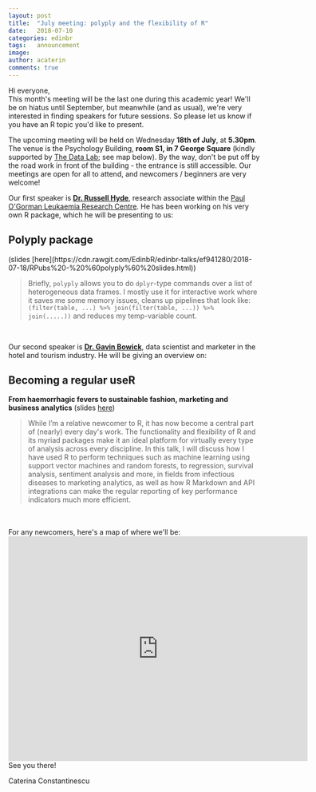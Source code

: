 ```yaml
---
layout: post
title:  "July meeting: polyply and the flexibility of R"
date:   2018-07-10
categories: edinbr
tags:   announcement
image:
author: acaterin
comments: true
---
```





Hi everyone,
<br/>
This month's meeting will be the last one during this academic year! We'll be on hiatus until September, but meanwhile (and as usual), we're very interested in finding speakers for future sessions. So please let us know if you have an R topic you'd like to present.  

The upcoming meeting will be held on Wednesday **18th of July**, at **5.30pm**. The venue is the Psychology Building, **room S1, in 7 George Square** (kindly supported by [The Data Lab](https://thedatalab.com/); see map below). By the way, don't be put off by the road work in front of the building - the entrance is still accessible. Our meetings are open for all to attend, and newcomers / beginners are very welcome!


Our first speaker is [**Dr. Russell Hyde**](https://www.gla.ac.uk/researchinstitutes/cancersciences/staff/russellhyde/), research associate within the [Paul O'Gorman Leukaemia Research Centre](https://www.gla.ac.uk/researchinstitutes/cancersciences/research/units/paulogormanleukaemiaresearchcentre/). He has been working on his very own R package, which he will be presenting to us:

<h2>Polyply package</h2> (slides [here](https://cdn.rawgit.com/EdinbR/edinbr-talks/ef941280/2018-07-18/RPubs%20-%20%60polyply%60%20slides.html))

<br/>

>Briefly, `polyply` allows you to do `dplyr`-type commands over a list of heterogeneous data frames. I mostly use it for interactive work where it saves me some memory issues, cleans up pipelines that look like: `(filter(table, ...) %>% join(filter(table, ...)) %>% join(.....))` and reduces my temp-variable count. 


<br/>

Our second speaker is [**Dr. Gavin Bowick**](https://www.researchgate.net/scientific-contributions/39343652_Gavin_C_Bowick), data scientist and marketer in the hotel and tourism industry. He will be giving an overview on:

<h2>Becoming a regular useR</h2>

**From haemorrhagic fevers to sustainable fashion, marketing and business analytics** (slides [here](https://github.com/EdinbR/edinbr-talks/blob/master/2018-07-18/Gavin_Bowick_EdinbRJuly18.ppt)) <br/>

>While I’m a relative newcomer to R, it has now become a central part of (nearly) every day's work. The functionality and flexibility of R and its myriad packages make it an ideal platform for virtually every type of analysis across every discipline. In this talk, I will discuss how I have used R to perform techniques such as machine learning using support vector machines and random forests, to regression, survival analysis, sentiment analysis and more, in fields from infectious diseases to marketing analytics, as well as how R Markdown and API integrations can make the regular reporting of key performance indicators much more efficient.







<br/>
<br/>
For any newcomers, here's a map of where we'll be:

<iframe src="https://www.google.com/maps/embed?pb=!1m18!1m12!1m3!1d2234.282340443238!2d-3.1908346839617403!3d55.94447818465967!2m3!1f0!2f0!3f0!3m2!1i1024!2i768!4f13.1!3m3!1m2!1s0x4887c7836463bd8d%3A0x94b177473107b73!2sDepartment+of+Psychology%2C+The+University+of+Edinburgh!5e0!3m2!1sen!2suk!4v1528927497390" width="600" height="450" frameborder="0" style="border:0" allowfullscreen></iframe>

<br/>
See you there!

Caterina Constantinescu
